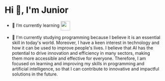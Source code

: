 <h1>Hi 👋, I'm Junior</h1>

- 🌱 I’m currently learning <img align="center" src="https://user-images.githubusercontent.com/116317572/235540736-4ef227f7-5249-42f5-a7cb-7c474203a31e.svg" width="30" height="30"/>

- 🔭 I'm currently studying programming because I believe it is an essential skill in today's world. Moreover, I have a keen interest in technology and how it can be used to improve people's lives. I believe that AI has the potential to drive innovation and efficiency in many sectors, making them more accessible and effective for everyone. Therefore, I am focused on learning and improving my skills in programming and artificial intelligence, so that I can contribute to innovative and impactful solutions in the future.



